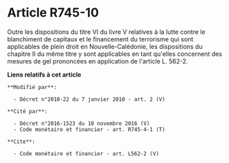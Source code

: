 # Article R745-10

Outre les dispositions du titre VI du livre V relatives à la lutte contre le blanchiment de capitaux et le financement du
terrorisme qui sont applicables de plein droit en Nouvelle-Calédonie, les dispositions du chapitre II du même titre y sont
applicables en tant qu'elles concernent des mesures de gel prononcées en application de l'article L. 562-2.

**Liens relatifs à cet article**

	**Modifié par**:

	  - Décret n°2010-22 du 7 janvier 2010 - art. 2 (V)

	**Cité par**:

	  - Décret n°2016-1523 du 10 novembre 2016 (V)
	  - Code monétaire et financier - art. R745-4-1 (T)

	**Cite**:

	  - Code monétaire et financier - art. L562-2 (V)
